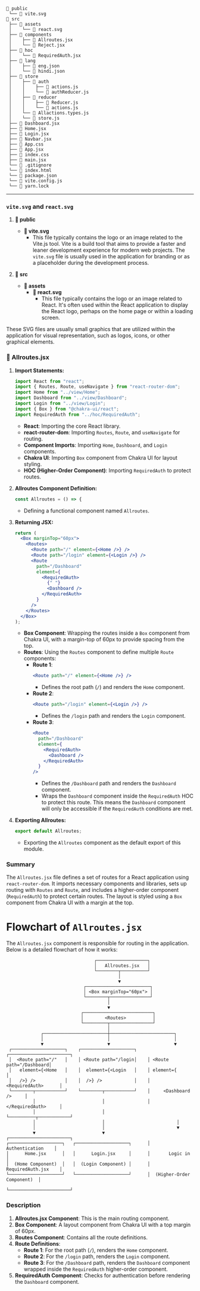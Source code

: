 
```
📁 public
 └── 📄 vite.svg
📁 src
 ├── 📁 assets
 │    └── 📄 react.svg
 ├── 📁 components
 │    ├── 📄 Allroutes.jsx
 │    └── 📄 Reject.jsx
 ├── 📁 hoc
 │    └── 📄 RequiredAuth.jsx
 ├── 📁 lang
 │    ├── 📄 eng.json
 │    └── 📄 hindi.json
 ├── 📁 store
 │    ├── 📁 auth
 │    │    ├── 📄 actions.js
 │    │    └── 📄 authReducer.js
 │    ├── 📁 reducer
 │    │    ├── 📄 Reducer.js
 │    │    └── 📄 actions.js
 │    └── 📄 Allactions.types.js
 │    └── 📄 store.js
 ├── 📄 Dashboard.jsx
 ├── 📄 Home.jsx
 ├── 📄 Login.jsx
 ├── 📄 Navbar.jsx
 ├── 📄 App.css
 ├── 📄 App.jsx
 ├── 📄 index.css
 ├── 📄 main.jsx
 └── 📄 .gitignore
 └── 📄 index.html
 └── 📄 package.json
 └── 📄 vite.config.js
 └── 📄 yarn.lock
```
---

### `vite.svg` and `react.svg`

1. **📁 public**
   - **📄 vite.svg**
     - This file typically contains the logo or an image related to the Vite.js tool. Vite is a build tool that aims to provide a faster and leaner development experience for modern web projects. The `vite.svg` file is usually used in the application for branding or as a placeholder during the development process.

2. **📁 src**
   - **📁 assets**
     - **📄 react.svg**
       - This file typically contains the logo or an image related to React. It's often used within the React application to display the React logo, perhaps on the home page or within a loading screen.

These SVG files are usually small graphics that are utilized within the application for visual representation, such as logos, icons, or other graphical elements.

###  📄 Allroutes.jsx



1. **Import Statements:**
    ```jsx
    import React from "react";
    import { Routes, Route, useNavigate } from "react-router-dom";
    import Home from "../view/Home";
    import Dashboard from "../view/Dashboard";
    import Login from "../view/Login";
    import { Box } from "@chakra-ui/react";
    import RequiredAuth from "../hoc/RequiredAuth";
    ```
    - **React**: Importing the core React library.
    - **react-router-dom**: Importing `Routes`, `Route`, and `useNavigate` for routing.
    - **Component Imports**: Importing `Home`, `Dashboard`, and `Login` components.
    - **Chakra UI**: Importing `Box` component from Chakra UI for layout styling.
    - **HOC (Higher-Order Component)**: Importing `RequiredAuth` to protect routes.

2. **Allroutes Component Definition:**
    ```jsx
    const Allroutes = () => {
    ```
    - Defining a functional component named `Allroutes`.

3. **Returning JSX:**
    ```jsx
    return (
      <Box marginTop="60px">
        <Routes>
          <Route path="/" element={<Home />} />
          <Route path="/login" element={<Login />} />
          <Route
            path="/Dashboard"
            element={
              <RequiredAuth>
                {" "}
                <Dashboard />
              </RequiredAuth>
            }
          />
        </Routes>
      </Box>
    );
    ```
    - **Box Component**: Wrapping the routes inside a `Box` component from Chakra UI, with a margin-top of 60px to provide spacing from the top.
    - **Routes**: Using the `Routes` component to define multiple `Route` components:
        - **Route 1**: 
            ```jsx
            <Route path="/" element={<Home />} />
            ```
            - Defines the root path (`/`) and renders the `Home` component.
        - **Route 2**:
            ```jsx
            <Route path="/login" element={<Login />} />
            ```
            - Defines the `/login` path and renders the `Login` component.
        - **Route 3**:
            ```jsx
            <Route
              path="/Dashboard"
              element={
                <RequiredAuth>
                  <Dashboard />
                </RequiredAuth>
              }
            />
            ```
            - Defines the `/Dashboard` path and renders the `Dashboard` component.
            - Wraps the `Dashboard` component inside the `RequiredAuth` HOC to protect this route. This means the `Dashboard` component will only be accessible if the `RequiredAuth` conditions are met.

4. **Exporting Allroutes:**
    ```jsx
    export default Allroutes;
    ```
    - Exporting the `Allroutes` component as the default export of this module.

### Summary
The `Allroutes.jsx` file defines a set of routes for a React application using `react-router-dom`. It imports necessary components and libraries, sets up routing with `Routes` and `Route`, and includes a higher-order component (`RequiredAuth`) to protect certain routes. The layout is styled using a `Box` component from Chakra UI with a margin at the top.


# Flowchart of `Allroutes.jsx`

The `Allroutes.jsx` component is responsible for routing in the application. Below is a detailed flowchart of how it works:

```
                                 ┌───────────────────┐
                                 │   Allroutes.jsx   │
                                 └────────┬──────────┘
                                          │
                                          ▼
                             ┌────────────────────────┐
                             │ <Box marginTop="60px"> │
                             └────────┬───────────────┘
                                      │
                                      ▼
                            ┌──────────────────────────┐
                            │        <Routes>          │
                            └─────────┬────────────────┘
                                      │
             ┌────────────────────────┼────────────────────────┐
             │                        │                        │
             ▼                        ▼                        ▼
 ┌────────────────────┐    ┌────────────────────┐    ┌───────────────────────┐
 │  <Route path="/"   │    │ <Route path="/login│    │ <Route path="/Dashboard│
 │   element={<Home   │    │  element={<Login   │    │ element={             │
 │   />} />           │    │  />} />            │    │   <RequiredAuth>      │
 └────────┬───────────┘    └────────┬───────────┘    │     <Dashboard />     │
          │                         │                │   </RequiredAuth>     │
          │                         │                └──────────┬────────────┘
          │                         │                           │
          │                         │                           ▼
          ▼                         ▼                ┌───────────────────────┐
┌────────────────────┐   ┌────────────────────┐      │     Authentication    │
│      Home.jsx      │   │      Login.jsx     │      │       Logic in        │
│  (Home Component)  │   │  (Login Component) │      │   RequiredAuth.jsx    │
└────────────────────┘   └────────────────────┘      │  (Higher-Order Component)  │
                                                     └───────────────────────┘
```


### Description

1. **Allroutes.jsx Component**: This is the main routing component.
2. **Box Component**: A layout component from Chakra UI with a top margin of 60px.
3. **Routes Component**: Contains all the route definitions.
4. **Route Definitions**:
   - **Route 1**: For the root path (`/`), renders the `Home` component.
   - **Route 2**: For the `/login` path, renders the `Login` component.
   - **Route 3**: For the `/Dashboard` path, renders the `Dashboard` component wrapped inside the `RequiredAuth` higher-order component.
5. **RequiredAuth Component**: Checks for authentication before rendering the `Dashboard` component.

